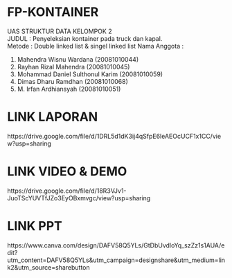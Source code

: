 # FP-KONTAINER

UAS STRUKTUR DATA KELOMPOK 2
</br>JUDUL : Penyeleksian kontainer pada truck dan kapal.</br>
Metode : Double linked list & singel linked list
Nama Anggota :

1. Mahendra Wisnu Wardana (20081010044)
2. Rayhan Rizal Mahendra (20081010045)
3. Mohammad Daniel Sulthonul Karim (20081010059)
4. Dimas Dharu Ramdhan (20081010068)
5. M. Irfan Ardhiansyah (20081010051) <br>

<H1>LINK LAPORAN</H1>
https://drive.google.com/file/d/1DRL5d1dK3ij4qSfpE6leAEOcUCF1x1CC/view?usp=sharing

<H1>LINK VIDEO & DEMO</H1>
https://drive.google.com/file/d/18R3VJv1-JuoTScYUVTfJZo3EyOBxmvgc/view?usp=sharing

<H1>LINK PPT</H1>
https://www.canva.com/design/DAFV58Q5YLs/GtDbUvdloYq_szZz1s1AUA/edit?utm_content=DAFV58Q5YLs&utm_campaign=designshare&utm_medium=link2&utm_source=sharebutton
